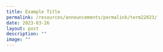 ```yaml
---
title: Example Title
permalink: /resources/announcements/permalink/term22023/
date: 2023-03-26
layout: post
description: ""
image: ""
---
```


